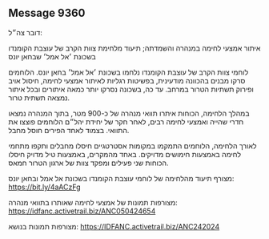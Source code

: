 ## Message 9360

דובר צה״ל:

איתור אמצעי לחימה במנהרה והשמדתה; תיעוד מלחימת צוות הקרב של עוצבת הקומנדו בשכונת ׳אל אמל׳ שבחאן יונס

לוחמי צוות הקרב של עוצבת הקומנדו נלחמו בשכונת ׳אל אמל׳ בחאן יונס. הלוחמים סרקו מבנים בהכוונה מודעינית, בפשיטות רגליות לאיתור אמצעי לחימה, חיסול אויב ופירוק תשתיות הטרור במרחב. עד כה, בשכונה נסרקו יותר כמאה איתורים ובכל איתור נמצאה תשתית טרור.

במהלך הלחימה, הכוחות איתרו תוואי מנהרה של כ-900 מטר, בתוך המנהרה נמצאו חדרי שהייה ואמצעי לחימה רבים, לאחר חקר של יחידת יהל״ם הלוחמים פוצצו את התוואי. בצמוד לאחד הפירים חוסל מחבל.

לאורך הלחימה, הלוחמים התמקמו במקומות אסטרטגיים חיסלו מחבלים ותקפו מתחמי לחימה באמצעות חימושים מדויקים. באחד מהמקרים, באמצעות טיל מדויק חיסלו הכוחות שני פעילים ומפקד צוות של ארגון הטרור חמאס. 

מצורף תיעוד מהלחימה של לוחמי עוצבת הקומנדו בשכונת אל אמל ובחאן יונס: https://bit.ly/4aACzFg

מצורפות תמונות של אמצעי לחימה שאותרו בתוואי מנהרה: https://idfanc.activetrail.biz/ANC050424654

מצורפות תמונות בנושא: https://IDFANC.activetrail.biz/ANC242024

